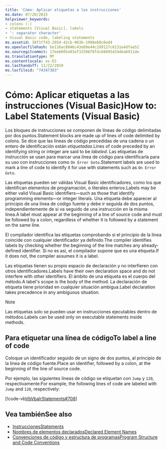 ```yaml
---
title: 'Cómo: Aplicar etiquetas a las instrucciones'
ms.date: 07/20/2015
helpviewer_keywords:
- colons (:)
- statements [Visual Basic], labels
- ': separator character'
- Visual Basic code, labeling statements
ms.assetid: 38f1ff43-2054-42cb-963b-1998e60c6ed4
ms.openlocfilehash: be116ac8046c43e89e44c2d9127c6131e4dfaa52
ms.sourcegitcommit: 17ee6605e01ef32506f8fdc686954244ba6911de
ms.translationtype: MT
ms.contentlocale: es-ES
ms.lasthandoff: 11/22/2019
ms.locfileid: "74347383"
---
```

# <a name="how-to-label-statements-visual-basic"></a><span data-ttu-id="20a59-102">Cómo: Aplicar etiquetas a las instrucciones (Visual Basic)</span><span class="sxs-lookup"><span data-stu-id="20a59-102">How to: Label Statements (Visual Basic)</span></span>

<span data-ttu-id="20a59-103">Los bloques de instrucciones se componen de líneas de código delimitadas por dos puntos.</span><span class="sxs-lookup"><span data-stu-id="20a59-103">Statement blocks are made up of lines of code delimited by colons.</span></span> <span data-ttu-id="20a59-104">Se dice que las líneas de código precedidas de una cadena o un entero de identificación están *etiquetadas*.</span><span class="sxs-lookup"><span data-stu-id="20a59-104">Lines of code preceded by an identifying string or integer are said to be *labeled*.</span></span> <span data-ttu-id="20a59-105">Las etiquetas de instrucción se usan para marcar una línea de código para identificarla para su uso con instrucciones como `On Error Goto`.</span><span class="sxs-lookup"><span data-stu-id="20a59-105">Statement labels are used to mark a line of code to identify it for use with statements such as `On Error Goto`.</span></span>

<span data-ttu-id="20a59-106">Las etiquetas pueden ser válidas Visual Basic identificadores, como los que identifican elementos de programación, o literales enteros.</span><span class="sxs-lookup"><span data-stu-id="20a59-106">Labels may be either valid Visual Basic identifiers—such as those that identify programming elements—or integer literals.</span></span> <span data-ttu-id="20a59-107">Una etiqueta debe aparecer al principio de una línea de código fuente y debe ir seguida de dos puntos, independientemente de si va seguido de una instrucción en la misma línea.</span><span class="sxs-lookup"><span data-stu-id="20a59-107">A label must appear at the beginning of a line of source code and must be followed by a colon, regardless of whether it is followed by a statement on the same line.</span></span>

<span data-ttu-id="20a59-108">El compilador identifica las etiquetas comprobando si el principio de la línea coincide con cualquier identificador ya definido.</span><span class="sxs-lookup"><span data-stu-id="20a59-108">The compiler identifies labels by checking whether the beginning of the line matches any already-defined identifier.</span></span> <span data-ttu-id="20a59-109">Si no es así, el compilador supone que es una etiqueta.</span><span class="sxs-lookup"><span data-stu-id="20a59-109">If it does not, the compiler assumes it is a label.</span></span>

<span data-ttu-id="20a59-110">Las etiquetas tienen su propio espacio de declaración y no interfieren con otros identificadores.</span><span class="sxs-lookup"><span data-stu-id="20a59-110">Labels have their own declaration space and do not interfere with other identifiers.</span></span> <span data-ttu-id="20a59-111">El ámbito de una etiqueta es el cuerpo del método.</span><span class="sxs-lookup"><span data-stu-id="20a59-111">A label's scope is the body of the method.</span></span> <span data-ttu-id="20a59-112">La declaración de etiqueta tiene prioridad en cualquier situación ambigua.</span><span class="sxs-lookup"><span data-stu-id="20a59-112">Label declaration takes precedence in any ambiguous situation.</span></span>

> [!NOTE]
> <span data-ttu-id="20a59-113">Las etiquetas solo se pueden usar en instrucciones ejecutables dentro de métodos.</span><span class="sxs-lookup"><span data-stu-id="20a59-113">Labels can be used only on executable statements inside methods.</span></span>

## <a name="to-label-a-line-of-code"></a><span data-ttu-id="20a59-114">Para etiquetar una línea de código</span><span class="sxs-lookup"><span data-stu-id="20a59-114">To label a line of code</span></span>

<span data-ttu-id="20a59-115">Coloque un identificador seguido de un signo de dos puntos, al principio de la línea de código fuente.</span><span class="sxs-lookup"><span data-stu-id="20a59-115">Place an identifier, followed by a colon, at the beginning of the line of source code.</span></span>

<span data-ttu-id="20a59-116">Por ejemplo, las siguientes líneas de código se etiquetan con `Jump` y `120`, respectivamente:</span><span class="sxs-lookup"><span data-stu-id="20a59-116">For example, the following lines of code are labeled with `Jump` and `120`, respectively:</span></span>

[!code-vb[VbVbalrStatements#708](~/samples/snippets/visualbasic/VS_Snippets_VBCSharp/VbVbalrStatements/VB/Class1.vb#708)]

## <a name="see-also"></a><span data-ttu-id="20a59-117">Vea también</span><span class="sxs-lookup"><span data-stu-id="20a59-117">See also</span></span>

- [<span data-ttu-id="20a59-118">Instrucciones</span><span class="sxs-lookup"><span data-stu-id="20a59-118">Statements</span></span>](../../../visual-basic/programming-guide/language-features/statements.md)
- [<span data-ttu-id="20a59-119">Nombres de elementos declarados</span><span class="sxs-lookup"><span data-stu-id="20a59-119">Declared Element Names</span></span>](../../../visual-basic/programming-guide/language-features/declared-elements/declared-element-names.md)
- [<span data-ttu-id="20a59-120">Convenciones de código y estructura de programas</span><span class="sxs-lookup"><span data-stu-id="20a59-120">Program Structure and Code Conventions</span></span>](../../../visual-basic/programming-guide/program-structure/program-structure-and-code-conventions.md)
